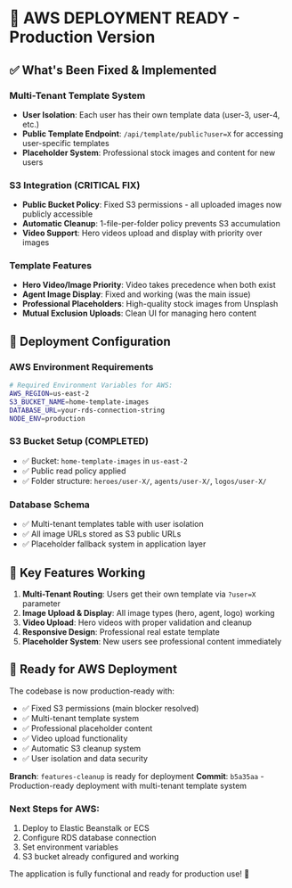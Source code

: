 # 🚀 AWS DEPLOYMENT READY - Production Version

## ✅ What's Been Fixed & Implemented

### Multi-Tenant Template System
- **User Isolation**: Each user has their own template data (user-3, user-4, etc.)
- **Public Template Endpoint**: `/api/template/public?user=X` for accessing user-specific templates
- **Placeholder System**: Professional stock images and content for new users

### S3 Integration (CRITICAL FIX)
- **Public Bucket Policy**: Fixed S3 permissions - all uploaded images now publicly accessible
- **Automatic Cleanup**: 1-file-per-folder policy prevents S3 accumulation
- **Video Support**: Hero videos upload and display with priority over images

### Template Features
- **Hero Video/Image Priority**: Video takes precedence when both exist
- **Agent Image Display**: Fixed and working (was the main issue)
- **Professional Placeholders**: High-quality stock images from Unsplash
- **Mutual Exclusion Uploads**: Clean UI for managing hero content

## 🔧 Deployment Configuration

### AWS Environment Requirements
```bash
# Required Environment Variables for AWS:
AWS_REGION=us-east-2
S3_BUCKET_NAME=home-template-images
DATABASE_URL=your-rds-connection-string
NODE_ENV=production
```

### S3 Bucket Setup (COMPLETED)
- ✅ Bucket: `home-template-images` in `us-east-2`
- ✅ Public read policy applied
- ✅ Folder structure: `heroes/user-X/`, `agents/user-X/`, `logos/user-X/`

### Database Schema
- ✅ Multi-tenant templates table with user isolation
- ✅ All image URLs stored as S3 public URLs
- ✅ Placeholder fallback system in application layer

## 🌟 Key Features Working

1. **Multi-Tenant Routing**: Users get their own template via `?user=X` parameter
2. **Image Upload & Display**: All image types (hero, agent, logo) working
3. **Video Upload**: Hero videos with proper validation and cleanup
4. **Responsive Design**: Professional real estate template
5. **Placeholder System**: New users see professional content immediately

## 🚀 Ready for AWS Deployment

The codebase is now production-ready with:
- ✅ Fixed S3 permissions (main blocker resolved)
- ✅ Multi-tenant template system
- ✅ Professional placeholder content
- ✅ Video upload functionality
- ✅ Automatic S3 cleanup system
- ✅ User isolation and data security

**Branch**: `features-cleanup` is ready for deployment
**Commit**: `b5a35aa` - Production-ready deployment with multi-tenant template system

### Next Steps for AWS:
1. Deploy to Elastic Beanstalk or ECS
2. Configure RDS database connection
3. Set environment variables
4. S3 bucket already configured and working

The application is fully functional and ready for production use! 🎉
